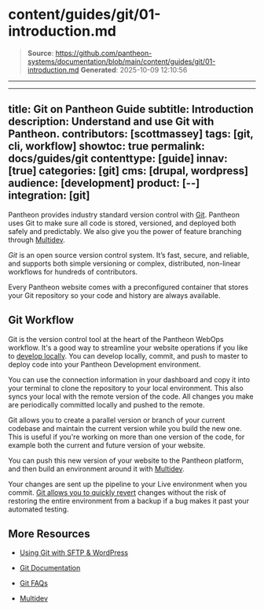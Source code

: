 # content/guides/git/01-introduction.md

> **Source**: https://github.com/pantheon-systems/documentation/blob/main/content/guides/git/01-introduction.md
> **Generated**: 2025-10-09 12:10:56

---

---
title: Git on Pantheon Guide
subtitle: Introduction
description: Understand and use Git with Pantheon.
contributors:  [scottmassey]
tags: [git, cli, workflow]
showtoc: true
permalink: docs/guides/git
contenttype: [guide]
innav: [true]
categories: [git]
cms: [drupal, wordpress]
audience: [development]
product: [--]
integration: [git]
---

<Youtube src="LG7_wWQHtS4" title="Git" />

Pantheon provides industry standard version control with [Git](https://git-scm.com/). Pantheon uses Git to make sure all code is stored, versioned, and deployed both safely and predictably. We also give you the power of feature branching through [Multidev](/guides/multidev).

<dfn id="git">Git</dfn> is an open source version control system. It’s fast, secure, and reliable, and supports both simple versioning or complex, distributed, non-linear workflows for hundreds of contributors.

Every Pantheon website comes with a preconfigured container that stores your Git repository so your code and history are always available.

## Git Workflow

Git is the version control tool at the heart of the Pantheon WebOps<Popover title="WebOps" content="WebOps is a set of practices that facilitates collaboration and automates processes to improve web team productivity." /> workflow. It's a good way to streamline your website operations if you like to [develop locally](/guides/local-development). You can develop locally, commit, and push to master to deploy code into your Pantheon Development environment.

You can use the connection information in your dashboard and copy it into your terminal to clone the repository to your local environment. This also syncs your local with the remote version of the code. All changes you make are periodically committed locally and pushed to the remote.

Git allows you to create a parallel version or branch of your current codebase and maintain the current version while you build the new one. This is useful if you're working on more than one version of the code, for example both the current and future version of your website.

You can push this new version of your website to the Pantheon platform, and then build an environment around it with [Multidev](/guides/multidev).

Your changes are sent up the pipeline to your Live environment when you commit. [Git allows you to quickly revert](/guides/git/undo-commits) changes without the risk of restoring the entire environment from a backup if a bug makes it past your automated testing.

<Partial file="build-deploy-terminology.md" />

## More Resources

- [Using Git with SFTP & WordPress](/guides/wordpress-git/)

- [Git Documentation](https://git-scm.com/doc)

- [Git FAQs](/guides/git/faq-git)

- [Multidev](/guides/multidev)
